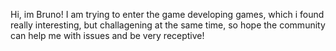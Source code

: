 Hi, im Bruno! I am trying to enter the game developing games, which i found really interesting, but challagening at the same time, so hope the community can help me with issues and be very receptive!
